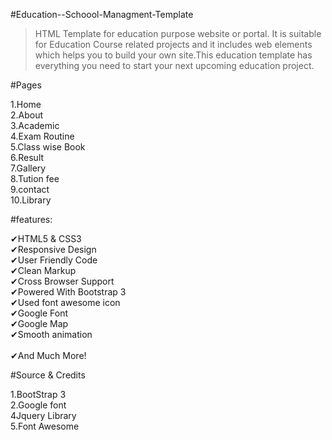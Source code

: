 #Education--Schoool-Managment-Template

>HTML Template for education purpose website or portal. It is suitable for Education Course related projects and it includes web elements which helps you to build your own site.This education template has everything you need to start your next upcoming education project.


#Pages<br>

1.Home<br>
2.About<br>
3.Academic<br>
4.Exam Routine<br>
5.Class wise Book <br>
6.Result<br>
7.Gallery<br>
8.Tution fee<br>
9.contact<br>
10.Library<br>


#features:<br>

✔HTML5 & CSS3<br> 
✔Responsive Design <br>
✔User Friendly Code<br> 
✔Clean Markup<br> 
✔Cross Browser Support<br> 
✔Powered With Bootstrap 3 <br>
✔Used font awesome icon<br> 
✔Google Font <br>
✔Google Map <br>
✔Smooth animation<br>   
✔And Much More!<br>

#Source & Credits<br>

1.BootStrap 3<br>
2.Google font<br> 
4Jquery Library<br>
5.Font Awesome<br>

